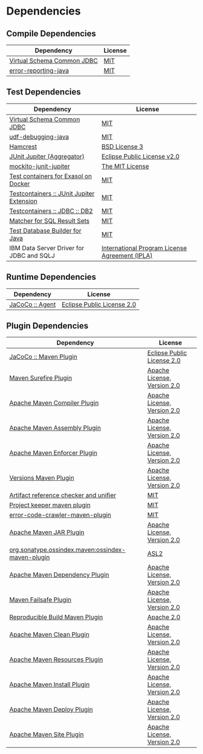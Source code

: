 <!-- @formatter:off -->
# Dependencies

## Compile Dependencies

| Dependency                      | License  |
| ------------------------------- | -------- |
| [Virtual Schema Common JDBC][0] | [MIT][1] |
| [error-reporting-java][2]       | [MIT][1] |

## Test Dependencies

| Dependency                                      | License                                              |
| ----------------------------------------------- | ---------------------------------------------------- |
| [Virtual Schema Common JDBC][0]                 | [MIT][1]                                             |
| [udf-debugging-java][6]                         | [MIT][1]                                             |
| [Hamcrest][8]                                   | [BSD License 3][9]                                   |
| [JUnit Jupiter (Aggregator)][10]                | [Eclipse Public License v2.0][11]                    |
| [mockito-junit-jupiter][12]                     | [The MIT License][13]                                |
| [Test containers for Exasol on Docker][14]      | [MIT][1]                                             |
| [Testcontainers :: JUnit Jupiter Extension][16] | [MIT][17]                                            |
| [Testcontainers :: JDBC :: DB2][16]             | [MIT][17]                                            |
| [Matcher for SQL Result Sets][20]               | [MIT][1]                                             |
| [Test Database Builder for Java][22]            | [MIT][1]                                             |
| IBM Data Server Driver for JDBC and SQLJ        | [International Program License Agreement (IPLA)][24] |

## Runtime Dependencies

| Dependency            | License                          |
| --------------------- | -------------------------------- |
| [JaCoCo :: Agent][25] | [Eclipse Public License 2.0][26] |

## Plugin Dependencies

| Dependency                                              | License                           |
| ------------------------------------------------------- | --------------------------------- |
| [JaCoCo :: Maven Plugin][27]                            | [Eclipse Public License 2.0][26]  |
| [Maven Surefire Plugin][29]                             | [Apache License, Version 2.0][30] |
| [Apache Maven Compiler Plugin][31]                      | [Apache License, Version 2.0][30] |
| [Apache Maven Assembly Plugin][33]                      | [Apache License, Version 2.0][30] |
| [Apache Maven Enforcer Plugin][35]                      | [Apache License, Version 2.0][30] |
| [Versions Maven Plugin][37]                             | [Apache License, Version 2.0][30] |
| [Artifact reference checker and unifier][39]            | [MIT][1]                          |
| [Project keeper maven plugin][41]                       | [MIT][1]                          |
| [error-code-crawler-maven-plugin][43]                   | [MIT][1]                          |
| [Apache Maven JAR Plugin][45]                           | [Apache License, Version 2.0][30] |
| [org.sonatype.ossindex.maven:ossindex-maven-plugin][47] | [ASL2][48]                        |
| [Apache Maven Dependency Plugin][49]                    | [Apache License, Version 2.0][30] |
| [Maven Failsafe Plugin][51]                             | [Apache License, Version 2.0][30] |
| [Reproducible Build Maven Plugin][53]                   | [Apache 2.0][48]                  |
| [Apache Maven Clean Plugin][55]                         | [Apache License, Version 2.0][30] |
| [Apache Maven Resources Plugin][57]                     | [Apache License, Version 2.0][30] |
| [Apache Maven Install Plugin][59]                       | [Apache License, Version 2.0][48] |
| [Apache Maven Deploy Plugin][61]                        | [Apache License, Version 2.0][48] |
| [Apache Maven Site Plugin][63]                          | [Apache License, Version 2.0][30] |

[25]: https://www.eclemma.org/jacoco/index.html
[41]: https://github.com/exasol/project-keeper-maven-plugin
[2]: https://github.com/exasol/error-reporting-java
[48]: http://www.apache.org/licenses/LICENSE-2.0.txt
[29]: https://maven.apache.org/surefire/maven-surefire-plugin/
[1]: https://opensource.org/licenses/MIT
[12]: https://github.com/mockito/mockito
[51]: https://maven.apache.org/surefire/maven-failsafe-plugin/
[22]: https://github.com/exasol/test-db-builder-java
[37]: http://www.mojohaus.org/versions-maven-plugin/
[9]: http://opensource.org/licenses/BSD-3-Clause
[31]: https://maven.apache.org/plugins/maven-compiler-plugin/
[17]: http://opensource.org/licenses/MIT
[57]: https://maven.apache.org/plugins/maven-resources-plugin/
[0]: https://github.com/exasol/virtual-schema-common-jdbc
[55]: https://maven.apache.org/plugins/maven-clean-plugin/
[26]: https://www.eclipse.org/legal/epl-2.0/
[14]: https://github.com/exasol/exasol-testcontainers
[27]: https://www.jacoco.org/jacoco/trunk/doc/maven.html
[20]: https://github.com/exasol/hamcrest-resultset-matcher
[49]: https://maven.apache.org/plugins/maven-dependency-plugin/
[53]: http://zlika.github.io/reproducible-build-maven-plugin
[63]: https://maven.apache.org/plugins/maven-site-plugin/
[30]: https://www.apache.org/licenses/LICENSE-2.0.txt
[35]: https://maven.apache.org/enforcer/maven-enforcer-plugin/
[13]: https://github.com/mockito/mockito/blob/release/3.x/LICENSE
[11]: https://www.eclipse.org/legal/epl-v20.html
[59]: http://maven.apache.org/plugins/maven-install-plugin/
[10]: https://junit.org/junit5/
[47]: https://sonatype.github.io/ossindex-maven/maven-plugin/
[16]: https://testcontainers.org
[24]: http://www-03.ibm.com/software/sla/sladb.nsf/lilookup/179A6D1769B0A44D8525862400329FB8?OpenDocument
[6]: https://github.com/exasol/udf-debugging-java
[8]: http://hamcrest.org/JavaHamcrest/
[61]: http://maven.apache.org/plugins/maven-deploy-plugin/
[39]: https://github.com/exasol/artifact-reference-checker-maven-plugin
[43]: https://github.com/exasol/error-code-crawler-maven-plugin
[45]: https://maven.apache.org/plugins/maven-jar-plugin/
[33]: https://maven.apache.org/plugins/maven-assembly-plugin/
